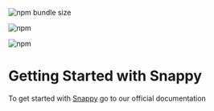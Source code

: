 ![npm bundle size](https://img.shields.io/bundlephobia/min/react?style=flat)

![npm](https://img.shields.io/npm/dm/react?style=flat)

![npm](https://img.shields.io/npm/v/react?style=flat)


# Getting Started with Snappy

To get started with [Snappy](http://knowledge-base.pages.ubiwhere.com/frontend/Starters/snappy/getting_started/) go to our official documentation